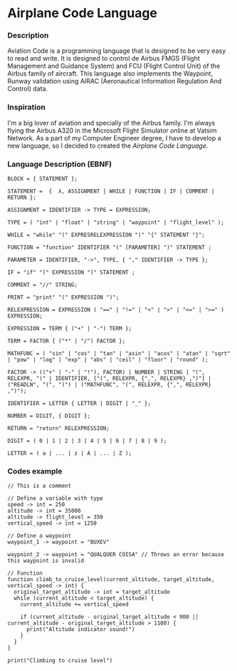 # Airplane Code Language

### Description

Aviation Code is a programming language that is designed to be very easy to read
and write. It is designed to control de Airbus FMGS (Flight Management and Guidance System)
and FCU (Flight Control Unit) of the Airbus family of aircraft. This language also implements the
Waypoint, Runway validation using AIRAC (Aeronautical Information Regulation And Control) data.

### Inspiration

I'm a big lover of aviation and specially of the Airbus family. I'm always
flying the Airbus A320 in the Microsoft Flight Simulator online at Vatsim Network.
As a part of my Computer Engineer degree, I have to develop a new language, so I decided
to created the _Airplane Code Language_.

### Language Description (EBNF)

```
BLOCK = { STATEMENT };

STATEMENT =  {  λ, ASSIGNMENT | WHILE | FUNCTION | IF | COMMENT | RETURN };

ASSIGNMENT = IDENTIFIER -> TYPE = EXPRESSION;

TYPE = ( "int" | "float" | "string" | "waypoint" | "flight_level" );

WHILE = "while" "(" EXPRESRELEXPRESSION ")" "{" STATEMENT "}";

FUNCTION = "function" IDENTIFIER "(" [PARAMETER] ")" STATEMENT ;

PARAMETER = IDENTIFIER, "->", TYPE, { "," IDENTIFIER -> TYPE };

IF = "if" "(" EXPRESSION ")" STATEMENT ;

COMMENT = "//" STRING;

PRINT = "print" "(" EXPRESSION ")";

RELEXPRESSION = EXPRESSION ( "==" | "!=" | "<" | ">" | "<=" | ">=" ) EXPRESSION;

EXPRESSION = TERM { ("+" | "-") TERM };

TERM = FACTOR { ("*" | "/") FACTOR };

MATHFUNC = ( "sin" | "cos" | "tan" | "asin" | "acos" | "atan" | "sqrt" | "pow" | "log" | "exp" | "abs" | "ceil" | "floor" | "round" );

FACTOR -> (("+" | "-" | "!"), FACTOR) | NUMBER | STRING | "(", RELEXPR, ")" | IDENTIFIER, ["(", RELEXPR, {",", RELEXPR} ,")"] | ("READLN", "(", ")") | ("MATHFUNC", "(", RELEXPR, {",", RELEXPR} ,")");

IDENTIFIER = LETTER { LETTER | DIGIT | "_" };

NUMBER = DIGIT, { DIGIT };

RETURN = "return" RELEXPRESSION;

DIGIT = ( 0 | 1 | 2 | 3 | 4 | 5 | 6 | 7 | 8 | 9 );

LETTER = ( a | ... | z | A | ... | Z );
```

### Codes example
```airplane
// This is a comment

// Define a variable with type
speed -> int = 250
altitude -> int = 35000
altitude -> flight_level = 350
vertical_speed -> int = 1250

// Define a waypoint
waypoint_1 -> waypoint = "BUXEV"

waypoint_2 -> waypoint = "QUALQUER COISA" // Throws an error because this waypoint is invalid

// Function
function climb_to_cruise_level(current_altitude, target_altitude, vertical_speed -> int) {
  original_target_altitude -> int = target_altitude
  while (current_altitude < target_altitude) {
    current_altitude += vertical_speed

    if (current_altitude - original_target_altitude < 900 || current_altitude - original_target_altitude > 1100) {
      print("Altitude indicator sound!")
    }
  }
}

print("Climbing to cruise level")
```